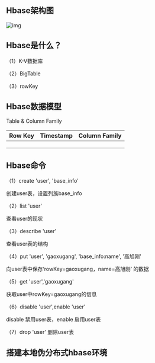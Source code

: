 ## Hbase架构图

![img](https://bkimg.cdn.bcebos.com/pic/b3b7d0a20cf431ad8b01445e4b36acaf2fdd9881?x-bce-process=image/watermark,image_d2F0ZXIvYmFpa2U4MA==,g_7,xp_5,yp_5/format,f_auto)



## Hbase是什么？

（1）K-V数据库

（2）BigTable

（3）rowKey

## Hbase数据模型

Table & Column Family

| **Row Key** | **Timestamp** | **Column Family** |
| ----------- | ------------- | ----------------- |
|             |               |                   |
|             |               |                   |
|             |               |                   |



## **Hbase命令**

（1）create 'user', 'base_info' 

创建user表，设置列族base_info

（2）list 'user'

查看user的现状

（3）describe 'user'

查看user表的结构

（4）put 'user', 'gaoxugang', 'base_info:name', '高旭刚'

向user表中保存‘rowKey=gaoxugang，name=高旭刚’ 的数据

（5）get 'user','gaoxugang'

获取user中rowKey=gaoxugang的信息

（6）disable 'user',enable 'user'

disable 禁用user表，enable 启用user表

（7）drop 'user'  删除user表

## 搭建本地伪分布式hbase环境